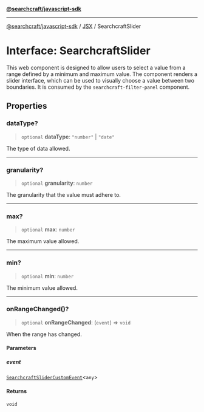 [**@searchcraft/javascript-sdk**](/reference/sdk/js-vanilla/README.md)

***

[@searchcraft/javascript-sdk](/reference/sdk/js-vanilla/globals.md) / [JSX](/reference/sdk/js-vanilla/namespaces/JSX/README.md) / SearchcraftSlider

# Interface: SearchcraftSlider

This web component is designed to allow users to select a value from a range defined by a minimum and maximum value.
The component renders a slider interface, which can be used to visually choose a value between two boundaries.
It is consumed by the `searchcraft-filter-panel` component.

## Properties

### dataType?

> `optional` **dataType**: `"number"` \| `"date"`

The type of data allowed.

***

### granularity?

> `optional` **granularity**: `number`

The granularity that the value must adhere to.

***

### max?

> `optional` **max**: `number`

The maximum value allowed.

***

### min?

> `optional` **min**: `number`

The minimum value allowed.

***

### onRangeChanged()?

> `optional` **onRangeChanged**: (`event`) => `void`

When the range has changed.

#### Parameters

##### event

[`SearchcraftSliderCustomEvent`](/reference/sdk/js-vanilla/interfaces/SearchcraftSliderCustomEvent.md)\<`any`\>

#### Returns

`void`
